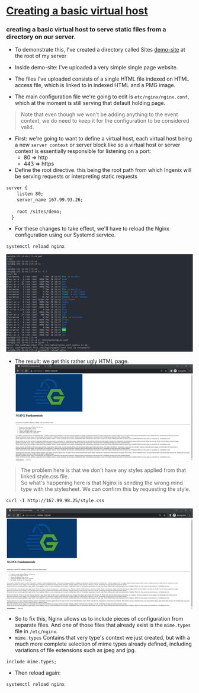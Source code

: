 # [Creating a basic virtual host](../01%2BCreating%2Ba%2BVirtual%2BHost.conf)

### creating a basic virtual host to serve static files from a directory on our server.
- To demonstrate this, I've created a directory called Sites [demo-site](../demo-site.zip) at the root of my server 
- Inside demo-site: I've uploaded a very simple single page website.
- The files I've uploaded consists of a single HTML file indexed on HTML access file, which is linked to in indexed HTML and a PMG image.

- The main configuration file we're going to edit is `etc/nginx/nginx.conf`, which at the moment is still serving that default holding page.

> Note that even though we won't be adding anything to the event context, we do need to keep it for the configuration to be considered valid.


- First: we're going to want to define a virtual host, each virtual host being a new `server context` or server block like so a virtual host or server context is essentially responsible for listening on a port:
    - 80  => http
    - 443 => https
- Define the root directive. this being the root path from which Ingenix will be serving requests or interpreting static requests

```
server { 
    listen 80;
    server_name 167.99.93.26;

    root /sites/demo;
  }
```

- For these changes to take effect, we'll have to reload the Nginx configuration using our Systemd service.
```
systemctl reload nginx 
```

![alt text](./images/7.png)

- The result: we get this rather ugly HTML page.
![alt text](./images/8.png)

> The problem here is that we don't have any styles applied from that linked style.css file. \
> So what's happening here is that Nginx is sending the wrong mind type with the stylesheet. We can confirm this by requesting the style.
```
curl -I http://167.99.98.25/style.css
```
![alt text](./images/8.png)

- So to fix this,  Nginx allows us to include pieces of configuration from separate files. And one of those files that already exist is the `mime.types` file in `/etc/nginx`.
- `mime.types` Contains that very type's context we just created, but with a much more complete selection of mime types already defined, including variations of file extensions such as jpeg and jpg.

```
include mime.types;
```

- Then reload again:
```
systemctl reload nginx 
```

